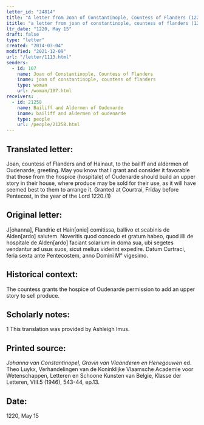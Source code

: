 ```yaml
---
letter_id: "24814"
title: "A letter from Joan of Constantinople, Countess of Flanders (1220, May 15)"
ititle: "a letter from joan of constantinople, countess of flanders (1220, may 15)"
ltr_date: "1220, May 15"
draft: false
type: "letter"
created: "2014-03-04"
modified: "2021-12-09"
url: "/letter/1113.html"
senders:
  - id: 107
    name: Joan of Constantinople, Countess of Flanders
    iname: joan of constantinople, countess of flanders
    type: woman
    url: /woman/107.html
receivers:
  - id: 21258
    name: Bailiff and Aldermen of Oudenarde
    iname: bailiff and aldermen of oudenarde
    type: people
    url: /people/21258.html
---
```

<h2> Translated letter:</h2>Joan, countess of Flanders and of Hainaut, to the bailiff and aldermen of Oudenarde, greeting.
	May you know that I grant and consider it favorable that those from the hospice (hospitale) of Oudenarde should build an upper story in their house, where produce may be sold for their use, as it will have seemed best to them to arrange it.
	Granted at Courtrai, Friday before Pentecost, in the year of the Lord 1220.(1)
<h2 class="mt-4"> Original letter:</h2>J[ohanna], Flandrie et Hain[onie] comitissa, ballivo et scabinis de Alden[ardo] salutem.
Noveritis quod concedo et gratum habeo, quod illi de hospitale de Alden[ardo] faciant solarium in doma sua, ubi segetes vendantur ad usus suos, sicut melius viderint expedire.
Datum Curtraci, feria sexta ante Pentecostem, anno Domini M° vigesimo.
<h2 class="mt-4"> Historical context:</h2>The countess grants the hospice of Oudenarde permission to add an upper story to sell produce.
<h2 class="mt-4"> Scholarly notes:</h2>1 This translation was provided by Ashleigh Imus.
<h2 class="mt-4"> Printed source:</h2><p><em>Johanna van Constantinopel, Gravin van Vlaanderen en Henegouwen</em> ed. Theo Luykx, Verhandelingen van de Koninklijke Vlaamsche Academie voor Wetenschappen, Letteren en Schoone Kunsten van Belgie, Klasse der Letteren, VIII.5 (1946), 543-44, ep.13.</p><h2 class="mt-4"> Date:</h2>1220, May 15